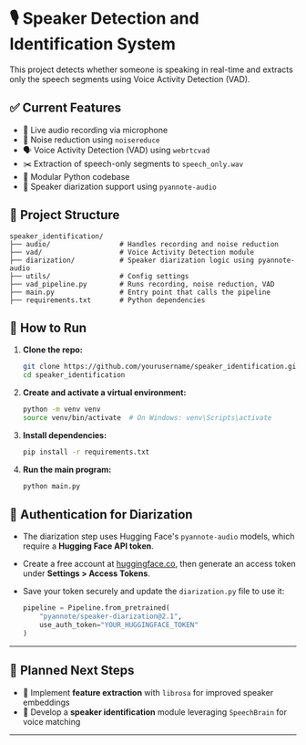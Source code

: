 # 🎙️ Speaker Detection and Identification System

This project detects whether someone is speaking in real-time and extracts only the speech segments using Voice Activity Detection (VAD).

## ✅ Current Features 

- 🔴 Live audio recording via microphone 
- 🧼 Noise reduction using `noisereduce`  
- 🗣️ Voice Activity Detection (VAD) using `webrtcvad`  
- ✂️ Extraction of speech-only segments to `speech_only.wav`  
- 📂 Modular Python codebase
- 🎤 Speaker diarization support using `pyannote-audio` 

## 📁 Project Structure

```
speaker_identification/
├── audio/                 # Handles recording and noise reduction
├── vad/                   # Voice Activity Detection module
├── diarization/           # Speaker diarization logic using pyannote-audio
├── utils/                 # Config settings
├── vad_pipeline.py        # Runs recording, noise reduction, VAD
├── main.py                # Entry point that calls the pipeline
├── requirements.txt       # Python dependencies
```

## 🚀 How to Run

1. **Clone the repo:**
   ```bash
   git clone https://github.com/yourusername/speaker_identification.git
   cd speaker_identification
   ```

2. **Create and activate a virtual environment:**
   ```bash
   python -m venv venv
   source venv/bin/activate  # On Windows: venv\Scripts\activate
   ```

3. **Install dependencies:**
   ```bash
   pip install -r requirements.txt
   ```

4. **Run the main program:**
   ```bash
   python main.py
   ```

## 🔐 Authentication for Diarization

- The diarization step uses Hugging Face's `pyannote-audio` models, which require a **Hugging Face API token**.
- Create a free account at [huggingface.co](https://huggingface.co), then generate an access token under **Settings > Access Tokens**.
- Save your token securely and update the `diarization.py` file to use it:

    ```python
    pipeline = Pipeline.from_pretrained(
        "pyannote/speaker-diarization@2.1", 
        use_auth_token="YOUR_HUGGINGFACE_TOKEN"
    )
    ```

---

## 📌 Planned Next Steps

- 🎼 Implement **feature extraction** with `librosa` for improved speaker embeddings  
- 🔐 Develop a **speaker identification** module leveraging `SpeechBrain` for voice matching   

---
